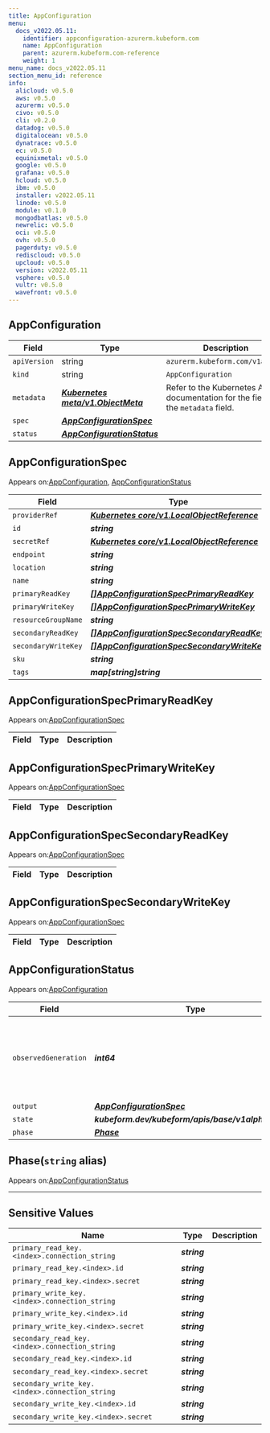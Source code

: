 ```yaml
---
title: AppConfiguration
menu:
  docs_v2022.05.11:
    identifier: appconfiguration-azurerm.kubeform.com
    name: AppConfiguration
    parent: azurerm.kubeform.com-reference
    weight: 1
menu_name: docs_v2022.05.11
section_menu_id: reference
info:
  alicloud: v0.5.0
  aws: v0.5.0
  azurerm: v0.5.0
  civo: v0.5.0
  cli: v0.2.0
  datadog: v0.5.0
  digitalocean: v0.5.0
  dynatrace: v0.5.0
  ec: v0.5.0
  equinixmetal: v0.5.0
  google: v0.5.0
  grafana: v0.5.0
  hcloud: v0.5.0
  ibm: v0.5.0
  installer: v2022.05.11
  linode: v0.5.0
  module: v0.1.0
  mongodbatlas: v0.5.0
  newrelic: v0.5.0
  oci: v0.5.0
  ovh: v0.5.0
  pagerduty: v0.5.0
  rediscloud: v0.5.0
  upcloud: v0.5.0
  version: v2022.05.11
  vsphere: v0.5.0
  vultr: v0.5.0
  wavefront: v0.5.0
---
```


## AppConfiguration
| Field | Type | Description |
| ------ | ----- | ----------- |
| `apiVersion` | string | `azurerm.kubeform.com/v1alpha1` |
|    `kind` | string | `AppConfiguration` |
| `metadata` | ***[Kubernetes meta/v1.ObjectMeta](https://v1-22.docs.kubernetes.io/docs/reference/generated/kubernetes-api/v1.22/#objectmeta-v1-meta)***|Refer to the Kubernetes API documentation for the fields of the `metadata` field.|
| `spec` | ***[AppConfigurationSpec](#appconfigurationspec)***||
| `status` | ***[AppConfigurationStatus](#appconfigurationstatus)***||
## AppConfigurationSpec

Appears on:[AppConfiguration](#appconfiguration), [AppConfigurationStatus](#appconfigurationstatus)

| Field | Type | Description |
| ------ | ----- | ----------- |
| `providerRef` | ***[Kubernetes core/v1.LocalObjectReference](https://v1-22.docs.kubernetes.io/docs/reference/generated/kubernetes-api/v1.22/#localobjectreference-v1-core)***||
| `id` | ***string***||
| `secretRef` | ***[Kubernetes core/v1.LocalObjectReference](https://v1-22.docs.kubernetes.io/docs/reference/generated/kubernetes-api/v1.22/#localobjectreference-v1-core)***||
| `endpoint` | ***string***| ***(Optional)*** |
| `location` | ***string***||
| `name` | ***string***||
| `primaryReadKey` | ***[[]AppConfigurationSpecPrimaryReadKey](#appconfigurationspecprimaryreadkey)***| ***(Optional)*** |
| `primaryWriteKey` | ***[[]AppConfigurationSpecPrimaryWriteKey](#appconfigurationspecprimarywritekey)***| ***(Optional)*** |
| `resourceGroupName` | ***string***||
| `secondaryReadKey` | ***[[]AppConfigurationSpecSecondaryReadKey](#appconfigurationspecsecondaryreadkey)***| ***(Optional)*** |
| `secondaryWriteKey` | ***[[]AppConfigurationSpecSecondaryWriteKey](#appconfigurationspecsecondarywritekey)***| ***(Optional)*** |
| `sku` | ***string***| ***(Optional)*** |
| `tags` | ***map[string]string***| ***(Optional)*** |
## AppConfigurationSpecPrimaryReadKey

Appears on:[AppConfigurationSpec](#appconfigurationspec)

| Field | Type | Description |
| ------ | ----- | ----------- |
## AppConfigurationSpecPrimaryWriteKey

Appears on:[AppConfigurationSpec](#appconfigurationspec)

| Field | Type | Description |
| ------ | ----- | ----------- |
## AppConfigurationSpecSecondaryReadKey

Appears on:[AppConfigurationSpec](#appconfigurationspec)

| Field | Type | Description |
| ------ | ----- | ----------- |
## AppConfigurationSpecSecondaryWriteKey

Appears on:[AppConfigurationSpec](#appconfigurationspec)

| Field | Type | Description |
| ------ | ----- | ----------- |
## AppConfigurationStatus

Appears on:[AppConfiguration](#appconfiguration)

| Field | Type | Description |
| ------ | ----- | ----------- |
| `observedGeneration` | ***int64***| ***(Optional)*** Resource generation, which is updated on mutation by the API Server.|
| `output` | ***[AppConfigurationSpec](#appconfigurationspec)***| ***(Optional)*** |
| `state` | ***kubeform.dev/kubeform/apis/base/v1alpha1.State***| ***(Optional)*** |
| `phase` | ***[Phase](#phase)***| ***(Optional)*** |
## Phase(`string` alias)

Appears on:[AppConfigurationStatus](#appconfigurationstatus)

---
## Sensitive Values
| Name | Type | Description |
|------|------|-------------|
| `primary_read_key.<index>.connection_string` | ***string*** ||
| `primary_read_key.<index>.id` | ***string*** ||
| `primary_read_key.<index>.secret` | ***string*** ||
| `primary_write_key.<index>.connection_string` | ***string*** ||
| `primary_write_key.<index>.id` | ***string*** ||
| `primary_write_key.<index>.secret` | ***string*** ||
| `secondary_read_key.<index>.connection_string` | ***string*** ||
| `secondary_read_key.<index>.id` | ***string*** ||
| `secondary_read_key.<index>.secret` | ***string*** ||
| `secondary_write_key.<index>.connection_string` | ***string*** ||
| `secondary_write_key.<index>.id` | ***string*** ||
| `secondary_write_key.<index>.secret` | ***string*** ||
